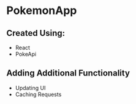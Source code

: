 # PokemonApp

## Created Using:

- React
- PokeApi

## Adding Additional Functionality

- Updating UI
- Caching Requests
